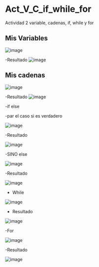 # Act_V_C_if_while_for
Actividad 2 variable, cadenas, if, while y for
## Mis Variables
![image](https://github.com/user-attachments/assets/77e733b2-6cb3-4fb7-8525-7f132dc88448)

-Resultado
![image](https://github.com/user-attachments/assets/f715c144-27ba-457f-934a-a31d8d60beea)
## Mis cadenas
![image](https://github.com/user-attachments/assets/9a169afa-008c-475f-8585-98f60d5db4db)

-Resultado
![image](https://github.com/user-attachments/assets/9b86dc15-af0b-4258-a7ca-42502f78c7e8)

-if else

-par el caso si es verdadero

![image](https://github.com/user-attachments/assets/117c3375-3fd9-4ff1-adbc-fc6358d398c0)

-Resultado

![image](https://github.com/user-attachments/assets/49ddfc3f-14e1-4635-a191-e3430a8e7456)

-SINO else

![image](https://github.com/user-attachments/assets/d49d0772-dd68-4311-8751-76cf205ced56)

-Resultado

![image](https://github.com/user-attachments/assets/e99424e9-7f12-4c31-b639-a6cd20444b1b)

- While

![image](https://github.com/user-attachments/assets/e931e650-80d6-4e27-b5f2-f22094778585)

- Resultado

![image](https://github.com/user-attachments/assets/a228699c-e839-4712-b917-ecdb20cc7d9d)

-For

![image](https://github.com/user-attachments/assets/075f8eaf-a24c-4cb8-9356-068e118fb3a4)

-Resultado

![image](https://github.com/user-attachments/assets/cc542acd-af11-4ca9-94ab-bb94647c17b0)

